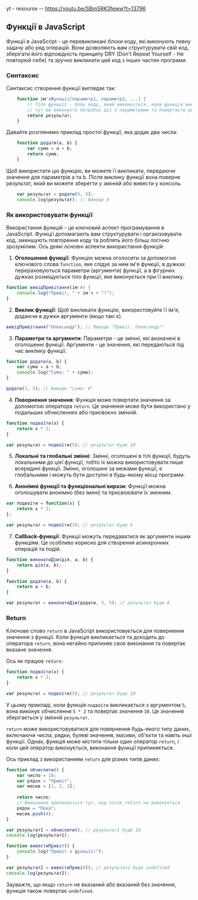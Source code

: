 yt - resourse -- https://youtu.be/SBmSRK3feww?t=13796

## Функції в JavaScript 


Функції в JavaScript - це перевикликані блоки коду, які виконують певну задачу або ряд операцій. Вони дозволяють вам структурувати свій код, зберігати його відповідність принципу DRY (Don't Repeat Yourself - Не повторюй себе) та зручно викликати цей код з інших частин програми.

### Синтаксис

Синтаксис створення функції виглядає так:

```javascript
    function ім'яФункції(параметр1, параметр2, ...) {
        // Тіло функції - блок коду, який виконується, коли функція викликається
        // тут ви виконуєте потрібні дії з параметрами та повертаєте результат
        return результат;
    }
```
Давайте розглянемо приклад простої функції, яка додає два числа:

```javascript
    function додати(a, b) {
        var сума = a + b;
        return сума;
    }
```
Щоб використати цю функцію, ви можете її викликати, передаючи значення для параметрів a та b. Після виклику функції вона поверне результат, який ви можете зберегти у змінній або вивести у консоль.

```javascript
    var результат = додати(5, 3);
    console.log(результат); // Виведе 8
```
### Як використовувати функції

Використання функцій - це ключовий аспект програмування в JavaScript. Функції допомагають вам структурувати і організовувати код, зменшують повторення коду та роблять його більш логічно зрозумілим. Ось деякі основні аспекти використання функцій:

1. **Оголошення функції**: Функцію можна оголосити за допомогою ключового слова `function`, яке слідує за ним ім'я функції, в дужках перераховуються параметри (аргументи) функції, а в фігурних дужках розміщується тіло функції, яке виконується при її виклику.

```javascript
function вивідПривітання(ім'я) {
    console.log("Привіт, " + ім'я + "!");
}
```

2. **Виклик функції**: Щоб викликати функцію, використовуйте її ім'я, додаючи в дужки аргументи (якщо такі є).

```javascript
вивідПривітання("Олександр"); // Виведе "Привіт, Олександр!"
```

3. **Параметри та аргументи**: Параметри - це змінні, які визначені в оголошенні функції. Аргументи - це значення, які передаються під час виклику функції.

```javascript
function додати(a, b) {
    var сума = a + b;
    console.log("Сума: " + сума);
}

додати(3, 5); // Виведе "Сума: 8"
```

4. **Повернення значення**: Функція може повертати значення за допомогою оператора `return`. Це значення може бути використано у подальших обчисленнях або присвоєно змінній.

```javascript
function подвоїти(x) {
    return x * 2;
}

var результат = подвоїти(5); // результат буде 10
```

5. **Локальні та глобальні змінні**: Змінні, оголошені в тілі функції, будуть локальними до цієї функції, тобто їх можна використовувати лише всередині функції. Змінні, оголошені за межами функції, є глобальними і можуть бути доступні в будь-якому місці програми.

6. **Анонімні функції та функціональні вирази**: Функції можна оголошувати анонімно (без імені) та присвоювати їх змінним.

```javascript
var подвоїти = function(x) {
    return x * 2;
};

var результат = подвоїти(3); // результат буде 6
```

7. **Callback-функції**: Функції можуть передаватися як аргументи іншим функціям. Це особливо корисно для створення асинхронних операцій та подій.

```javascript
function виконатиДію(дія, a, b) {
    return дія(a, b);
}

function додати(a, b) {
    return a + b;
}

var результат = виконатиДію(додати, 3, 5); // результат буде 8
```

### Return

Ключове слово `return` в JavaScript використовується для повернення значення з функції. Коли функція викликається та доходить до оператора `return`, вона негайно припиняє своє виконання та повертає вказане значення.

Ось як працює `return`:

```javascript
function подвоїти(x) {
    return x * 2;
}

var результат = подвоїти(5); // результат буде 10
```

У цьому прикладі, коли функція `подвоїти` викликається з аргументом `5`, вона виконує обчислення `5 * 2` та повертає значення `10`. Це значення зберігається у змінній `результат`.

`return` може використовуватися для повернення будь-якого типу даних, включаючи числа, рядки, булеві значення, масиви, об'єкти та навіть інші функції. Однак, функція може містити тільки один оператор `return`, і коли цей оператор виконується, виконання функції припиняється.

Ось приклад з використанням `return` для різних типів даних:

```javascript
function обчислити() {
    var число = 10;
    var рядок = "Привіт";
    var масив = [1, 2, 3];
    
    return число;
    // Виконання припиняється тут, код після return не виконується
    рядок = "Пока";
    масив.push(4);
}

var результат1 = обчислити(); // результат1 буде 10
console.log(результат1);

function вивестиПривіт() {
    console.log("Привіт з функції!");
}

var результат2 = вивестиПривіт(); // результат2 буде undefined
console.log(результат2);
```

Зауважте, що якщо `return` не вказаний або вказаний без значення, функція також повертає `undefined`.
